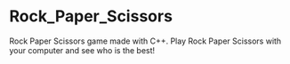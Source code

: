 # Rock_Paper_Scissors
Rock Paper Scissors game made with C++. 
Play Rock Paper Scissors with your computer and see who is the best!
